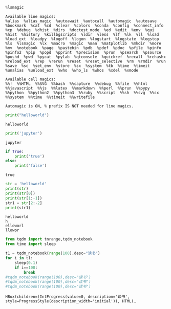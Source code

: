 

```python
%lsmagic
```




    Available line magics:
    %alias  %alias_magic  %autoawait  %autocall  %automagic  %autosave  %bookmark  %cat  %cd  %clear  %colors  %conda  %config  %connect_info  %cp  %debug  %dhist  %dirs  %doctest_mode  %ed  %edit  %env  %gui  %hist  %history  %killbgscripts  %ldir  %less  %lf  %lk  %ll  %load  %load_ext  %loadpy  %logoff  %logon  %logstart  %logstate  %logstop  %ls  %lsmagic  %lx  %macro  %magic  %man  %matplotlib  %mkdir  %more  %mv  %notebook  %page  %pastebin  %pdb  %pdef  %pdoc  %pfile  %pinfo  %pinfo2  %pip  %popd  %pprint  %precision  %prun  %psearch  %psource  %pushd  %pwd  %pycat  %pylab  %qtconsole  %quickref  %recall  %rehashx  %reload_ext  %rep  %rerun  %reset  %reset_selective  %rm  %rmdir  %run  %save  %sc  %set_env  %store  %sx  %system  %tb  %time  %timeit  %unalias  %unload_ext  %who  %who_ls  %whos  %xdel  %xmode
    
    Available cell magics:
    %%!  %%HTML  %%SVG  %%bash  %%capture  %%debug  %%file  %%html  %%javascript  %%js  %%latex  %%markdown  %%perl  %%prun  %%pypy  %%python  %%python2  %%python3  %%ruby  %%script  %%sh  %%svg  %%sx  %%system  %%time  %%timeit  %%writefile
    
    Automagic is ON, % prefix IS NOT needed for line magics.




```python
print("helloworld")
```

    helloworld



```python
print('jupyter')
```

    jupyter



```python
if True:
    print('true')
else:
    print('false')
```

    true



```python
str = 'helloworld'
print(str)
print(str[0])
print(str[1:-1])
str1 = str[2:-2]
print(str1)
```

    helloworld
    h
    elloworl
    llowor



```python
from tqdm import tnrange,tqdm_notebook
from time import sleep

t1 = tqdm_notebook(range(100),desc="读书")
for i in t1:
    sleep(0.1)
    if i==100:
        break
#tqdm_notebook(range(100),desc="读书")
#tqdm_notebook(range(100),desc="读书")
#tqdm_notebook(range(100),desc="读书")
```


    HBox(children=(IntProgress(value=0, description='读书', style=ProgressStyle(description_width='initial')), HTML(…

